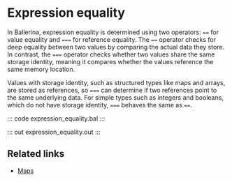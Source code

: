 # Expression equality

In Ballerina, expression equality is determined using two operators: `==` for value equality and `===` for reference equality. The `==` operator checks for deep equality between two values by comparing the actual data they store. In contrast, the `===` operator checks whether two values share the same storage identity, meaning it compares whether the values reference the same memory location. 

Values with storage identity, such as structured types like maps and arrays, are stored as references, so `===` can determine if two references point to the same underlying data. For simple types such as integers and booleans, which do not have storage identity, `===` behaves the same as `==`.

::: code expression_equality.bal :::

::: out expression_equality.out :::

## Related links
- [Maps](/learn/by-example/maps)
